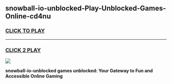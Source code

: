
## snowball-io-unblocked-Play-Unblocked-Games-Online-cd4nu
<h3>
<a href="https://premium76.site?title=snowball-io-unblocked&ref=25A">CLICK TO PLAY</a></h3>
<hr>

<h3>
<a href="https://premium76.site?title=snowball-io-unblocked&ref=25A">CLICK 2 PLAY</a>
  
</h3>

<a href="https://premium76.site?title=snowball-io-unblocked&ref=25A"><img src="https://clearcache.store/games.png"></a>


**snowball-io-unblocked games unblocked: Your Gateway to Fun and Accessible Online Gaming**

